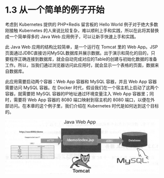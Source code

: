 # 1.3 从一个简单的例子开始

考虑到 Kubernetes 提供的 PHP+Redis 留言板的 Hello World 例子对于绝大多数刚接触 Kubernetes 的人来说比较复杂，难以顺利上手和实践，所以在此将其替换成一个简单得多的 Java Web 应用例子，可以让新手快速上手和实践。

此 Java Web 应用的结构比较简单，是一个运行在 Tomcat 里的 Web App。JSP页面通过JDBC直接访问MySQL数据库并展示数据。出于演示和简化的目的，只要程序正确连接到数据库，就会自动完成对应的Table的创建与初始化数据的准备工作。所以，当我们通过浏览器访问此应用时，就会显示一个表格的页面，数据来自数据库。

此应用需要启动两个容器：Web App 容器和 MySQL 容器，并且 Web App 容器需要访问 MySQL 容器。在 Docker 时代，假设我们在一个宿主机上启动了这两个容器，就需要把 MySQL 容器的IP地址通过环境变量注入 Web App 容器里；同时，需要将 Web App 容器的 8080 端口映射到宿主机的 8080 端口，以便在外部访问。在本章的这个例子里，我们介绍在 Kubernetes 时代是如何达到这个目标的。

![](../../.gitbook/assets/image.png)

